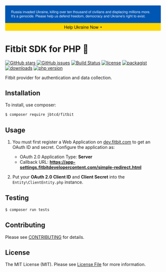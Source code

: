 [![Stand With Ukraine](https://raw.githubusercontent.com/vshymanskyy/StandWithUkraine/main/banner2-direct.svg)](https://vshymanskyy.github.io/StandWithUkraine/)

# Fitbit SDK for PHP 🏃

[![GitHub stars](https://img.shields.io/github/stars/jbtcd/fitbit-sdk-php.svg)](https://github.com/vshymanskyy/StandWithUkraine/stargazers)
[![GitHub issues](https://img.shields.io/github/issues/jbtcd/fitbit-sdk-php.svg)](https://github.com/vshymanskyy/StandWithUkraine/issues)
[![Build Status](https://travis-ci.com/jbtcd/fitbit-sdk-php.svg?branch=main)](https://travis-ci.com/jbtcd/fitbit-sdk-php)
[![license](https://img.shields.io/badge/license-MIT-brightgreen.svg?style=flat-square)](LICENSE)
[![packagist](https://img.shields.io/packagist/v/jbtcd/fitbit.svg?style=flat-square)](https://packagist.org/packages/jbtcd/fitbit)
[![downloads](https://img.shields.io/packagist/dt/jbtcd/fitbit.svg?style=flat-square)](https://packagist.org/packages/jbtcd/fitbit)
[![php version](https://img.shields.io/packagist/php-v/jbtcd/fitbit?style=flat-square)](https://packagist.org/packages/jbtcd/fitbit)

Fitbit provider for authentication and data collection.

## Installation

To install, use composer:

```bash
$ composer require jbtcd/fitbit
```

## Usage

1. You must first register a Web Application on
   [dev.fitbit.com](https://dev.fitbit.com/apps/new) to get an OAuth ID and
   secret. Configure the application as:

   - OAuth 2.0 Application Type: **Server**
   - Callback URL: **https://app-settings.fitbitdevelopercontent.com/simple-redirect.html**

2. Put your **OAuth 2.0 Client ID** and **Client Secret** into
   the `Entity\ClientEntity.php` instance.

## Testing

``` bash
$ composer run tests
```

## Contributing

Please see [CONTRIBUTING](CONTRIBUTING.md) for details.

## License

The MIT License (MIT). Please see [License File](LICENSE) for more information.

